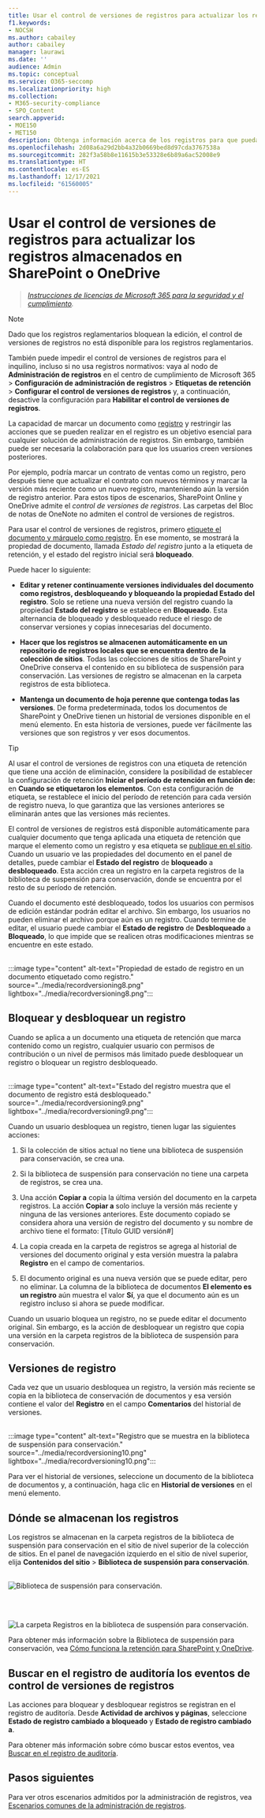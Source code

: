 ```yaml
---
title: Usar el control de versiones de registros para actualizar los registros almacenados en SharePoint o OneDrive
f1.keywords:
- NOCSH
ms.author: cabailey
author: cabailey
manager: laurawi
ms.date: ''
audience: Admin
ms.topic: conceptual
ms.service: O365-seccomp
ms.localizationpriority: high
ms.collection:
- M365-security-compliance
- SPO_Content
search.appverid:
- MOE150
- MET150
description: Obtenga información acerca de los registros para que pueda implementar la solución de administración de registros en Microsoft 365.
ms.openlocfilehash: 2d08a6a29d2bb4a32b0669bed8d97cda3767538a
ms.sourcegitcommit: 282f3a58b8e11615b3e53328e6b89a6ac52008e9
ms.translationtype: HT
ms.contentlocale: es-ES
ms.lasthandoff: 12/17/2021
ms.locfileid: "61560005"
---
```

# <a name="use-record-versioning-to-update-records-stored-in-sharepoint-or-onedrive"></a>Usar el control de versiones de registros para actualizar los registros almacenados en SharePoint o OneDrive

>*[Instrucciones de licencias de Microsoft 365 para la seguridad y el cumplimiento](/office365/servicedescriptions/microsoft-365-service-descriptions/microsoft-365-tenantlevel-services-licensing-guidance/microsoft-365-security-compliance-licensing-guidance).*

> [!NOTE]
> Dado que los registros reglamentarios bloquean la edición, el control de versiones de registros no está disponible para los registros reglamentarios.
>
> También puede impedir el control de versiones de registros para el inquilino, incluso si no usa registros normativos: vaya al nodo de **Administración de registros** en el centro de cumplimiento de Microsoft 365 > **Configuración de administración de registros** > **Etiquetas de retención** > **Configurar el control de versiones de registros** y, a continuación, desactive la configuración para **Habilitar el control de versiones de registros**.

La capacidad de marcar un documento como [registro](records-management.md#records) y restringir las acciones que se pueden realizar en el registro es un objetivo esencial para cualquier solución de administración de registros. Sin embargo, también puede ser necesaria la colaboración para que los usuarios creen versiones posteriores.

Por ejemplo, podría marcar un contrato de ventas como un registro, pero después tiene que actualizar el contrato con nuevos términos y marcar la versión más reciente como un nuevo registro, manteniendo aún la versión de registro anterior. Para estos tipos de escenarios, SharePoint Online y OneDrive admite el *control de versiones de registros*. Las carpetas del Bloc de notas de OneNote no admiten el control de versiones de registros.

Para usar el control de versiones de registros, primero [etiquete el documento y márquelo como registro](declare-records.md). En ese momento, se mostrará la propiedad de documento, llamada *Estado del registro* junto a la etiqueta de retención, y el estado del registro inicial será **bloqueado**.

Puede hacer lo siguiente:

- **Editar y retener continuamente versiones individuales del documento como registros, desbloqueando y bloqueando la propiedad Estado del registro**. Solo se retiene una nueva versión del registro cuando la propiedad **Estado del registro** se establece en **Bloqueado**. Esta alternancia de bloqueado y desbloqueado reduce el riesgo de conservar versiones y copias innecesarias del documento.

- **Hacer que los registros se almacenen automáticamente en un repositorio de registros locales que se encuentra dentro de la colección de sitios**. Todas las colecciones de sitios de SharePoint y OneDrive conserva el contenido en su biblioteca de suspensión para conservación. Las versiones de registro se almacenan en la carpeta registros de esta biblioteca.

- **Mantenga un documento de hoja perenne que contenga todas las versiones**. De forma predeterminada, todos los documentos de SharePoint y OneDrive tienen un historial de versiones disponible en el menú elemento. En esta historia de versiones, puede ver fácilmente las versiones que son registros y ver esos documentos.

> [!TIP]
> Al usar el control de versiones de registros con una etiqueta de retención que tiene una acción de eliminación, considere la posibilidad de establecer la configuración de retención **Iniciar el período de retención en función de:** en **Cuando se etiquetaron los elementos**. Con esta configuración de etiqueta, se restablece el inicio del período de retención para cada versión de registro nueva, lo que garantiza que las versiones anteriores se eliminarán antes que las versiones más recientes.

El control de versiones de registros está disponible automáticamente para cualquier documento que tenga aplicada una etiqueta de retención que marque el elemento como un registro y esa etiqueta se [publique en el sitio](create-apply-retention-labels.md#step-2-publish-retention-labels). Cuando un usuario ve las propiedades del documento en el panel de detalles, puede cambiar el **Estado del registro** de **bloqueado** a **desbloqueado**. Esta acción crea un registro en la carpeta registros de la biblioteca de suspensión para conservación, donde se encuentra por el resto de su período de retención.

Cuando el documento esté desbloqueado, todos los usuarios con permisos de edición estándar podrán editar el archivo. Sin embargo, los usuarios no pueden eliminar el archivo porque aún es un registro. Cuando termine de editar, el usuario puede cambiar el **Estado de registro** de **Desbloqueado** a **Bloqueado**, lo que impide que se realicen otras modificaciones mientras se encuentre en este estado.
<br/><br/>

:::image type="content" alt-text="Propiedad de estado de registro en un documento etiquetado como registro." source="../media/recordversioning8.png" lightbox="../media/recordversioning8.png":::

## <a name="locking-and-unlocking-a-record"></a>Bloquear y desbloquear un registro

Cuando se aplica a un documento una etiqueta de retención que marca contenido como un registro, cualquier usuario con permisos de contribución o un nivel de permisos más limitado puede desbloquear un registro o bloquear un registro desbloqueado.
<br/><br/>

:::image type="content" alt-text="Estado del registro muestra que el documento de registro está desbloqueado." source="../media/recordversioning9.png" lightbox="../media/recordversioning9.png":::

Cuando un usuario desbloquea un registro, tienen lugar las siguientes acciones:

1. Si la colección de sitios actual no tiene una biblioteca de suspensión para conservación, se crea una.

2. Si la biblioteca de suspensión para conservación no tiene una carpeta de registros, se crea una.

3. Una acción **Copiar a** copia la última versión del documento en la carpeta registros. La acción **Copiar a** solo incluye la versión más reciente y ninguna de las versiones anteriores. Este documento copiado se considera ahora una versión de registro del documento y su nombre de archivo tiene el formato: \[Título GUID versión\#\]

4. La copia creada en la carpeta de registros se agrega al historial de versiones del documento original y esta versión muestra la palabra **Registro** en el campo de comentarios.

5. El documento original es una nueva versión que se puede editar, pero no eliminar. La columna de la biblioteca de documentos **El elemento es un registro** aún muestra el valor **Sí**, ya que el documento aún es un registro incluso si ahora se puede modificar.

Cuando un usuario bloquea un registro, no se puede editar el documento original. Sin embargo, es la acción de desbloquear un registro que copia una versión en la carpeta registros de la biblioteca de suspensión para conservación.

## <a name="record-versions"></a>Versiones de registro

Cada vez que un usuario desbloquea un registro, la versión más reciente se copia en la biblioteca de conservación de documentos y esa versión contiene el valor del **Registro** en el campo **Comentarios** del historial de versiones.
<br/><br/>

:::image type="content" alt-text="Registro que se muestra en la biblioteca de suspensión para conservación." source="../media/recordversioning10.png" lightbox="../media/recordversioning10.png":::

Para ver el historial de versiones, seleccione un documento de la biblioteca de documentos y, a continuación, haga clic en **Historial de versiones** en el menú elemento.

## <a name="where-records-are-stored"></a>Dónde se almacenan los registros

Los registros se almacenan en la carpeta registros de la biblioteca de suspensión para conservación en el sitio de nivel superior de la colección de sitios. En el panel de navegación izquierdo en el sitio de nivel superior, elija **Contenidos del sitio** \> **Biblioteca de suspensión para conservación**.
<br/><br/>

![Biblioteca de suspensión para conservación.](../media/recordversioning11.png)

<br/><br/>

![La carpeta Registros en la biblioteca de suspensión para conservación.](../media/recordversioning12.png)

Para obtener más información sobre la Biblioteca de suspensión para conservación, vea [Cómo funciona la retención para SharePoint y OneDrive](retention-policies-sharepoint.md#how-retention-works-for-sharepoint-and-onedrive).

## <a name="searching-the-audit-log-for-record-versioning-events"></a>Buscar en el registro de auditoría los eventos de control de versiones de registros

Las acciones para bloquear y desbloquear registros se registran en el registro de auditoría. Desde **Actividad de archivos y páginas**, seleccione **Estado de registro cambiado a bloqueado** y **Estado de registro cambiado a**.

Para obtener más información sobre cómo buscar estos eventos, vea [Buscar en el registro de auditoría](search-the-audit-log-in-security-and-compliance.md#file-and-page-activities).

## <a name="next-steps"></a>Pasos siguientes

Para ver otros escenarios admitidos por la administración de registros, vea [Escenarios comunes de la administración de registros](get-started-with-records-management.md#common-scenarios-for-records-management).
